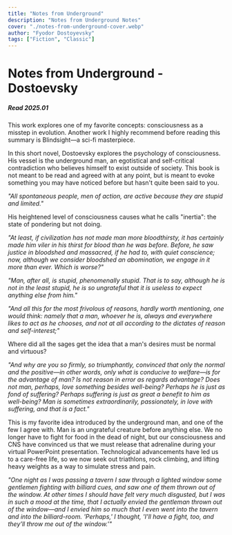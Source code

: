 ```yaml
---
title: "Notes from Underground"
description: "Notes from Underground Notes"
cover: "./notes-from-underground-cover.webp"
author: "Fyodor Dostoyevsky"
tags: ["Fiction", "Classic"]
---
```


# Notes from Underground - Dostoevsky
##### Read 2025.01

This work explores one of my favorite concepts: consciousness as a misstep in evolution. Another work I highly recommend before reading this summary is Blindsight—a sci-fi masterpiece.

In this short novel, Dostoevsky explores the psychology of consciousness. His vessel is the underground man, an egotistical and self-critical contradiction who believes himself to exist outside of society. This book is not meant to be read and agreed with at any point, but is meant to evoke something you may have noticed before but hasn't quite been said to you.

*"All spontaneous people, men of action, are active because they are stupid and limited."*

His heightened level of consciousness causes what he calls "inertia": the state of pondering but not doing.

*"At least, if civilization has not made man more bloodthirsty, it has certainly made him viler in his thirst for blood than he was before. Before, he saw justice in bloodshed and massacred, if he had to, with quiet conscience; now, although we consider bloodshed an abomination, we engage in it more than ever. Which is worse?"*

*"Man, after all, is stupid, phenomenally stupid. That is to say, although he is not in the least stupid, he is so ungrateful that it is useless to expect anything else from him."*

*"And all this for the most frivolous of reasons, hardly worth mentioning, one would think: namely that a man, whoever he is, always and everywhere likes to act as he chooses, and not at all according to the dictates of reason and self-interest;"*

Where did all the sages get the idea that a man's desires must be normal and virtuous?

*"And why are you so firmly, so triumphantly, convinced that only the normal and the positive—in other words, only what is conducive to welfare—is for the advantage of man? Is not reason in error as regards advantage? Does not man, perhaps, love something besides well-being? Perhaps he is just as fond of suffering? Perhaps suffering is just as great a benefit to him as well-being? Man is sometimes extraordinarily, passionately, in love with suffering, and that is a fact."*

This is my favorite idea introduced by the underground man, and one of the few I agree with. Man is an ungrateful creature before anything else. We no longer have to fight for food in the dead of night, but our consciousness and CNS have convinced us that we must release that adrenaline during your virtual PowerPoint presentation. Technological advancements have led us to a care-free life, so we now seek out triathlons, rock climbing, and lifting heavy weights as a way to simulate stress and pain.

*"One night as I was passing a tavern I saw through a lighted window some gentlemen fighting with billiard cues, and saw one of them thrown out of the window. At other times I should have felt very much disgusted, but I was in such a mood at the time, that I actually envied the gentleman thrown out of the window—and I envied him so much that I even went into the tavern and into the billiard-room. 'Perhaps,' I thought, 'I'll have a fight, too, and they'll throw me out of the window.'"*




